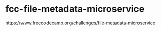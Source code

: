 # fcc-file-metadata-microservice
https://www.freecodecamp.org/challenges/file-metadata-microservice
